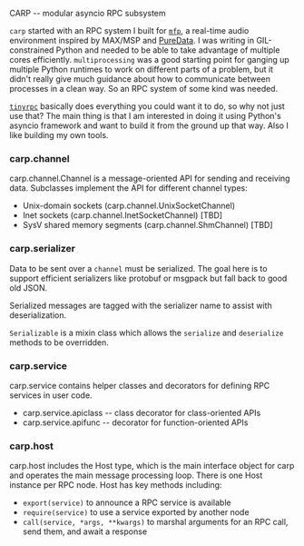 CARP -- modular asyncio RPC subsystem

`carp` started with an RPC system I built for
[`mfp`](https://github.com/bgribble/mfp), a real-time audio
environment inspired by MAX/MSP and
[PureData](https://github.com/pure-data/pure-data). I was writing in
GIL-constrained Python and needed to be able to take advantage of
multiple cores efficiently. `multiprocessing` was a good starting
point for ganging up multiple Python runtimes to work on
different parts of a problem, but it didn't really give much
guidance about how to communicate between processes in a clean
way. So an RPC system of some kind was needed.

[`tinyrpc`](https://github.com/mbr/tinyrpc) basically does
everything you could want it to do, so why not just use that? The
main thing is that I am interested in doing it using Python's
asyncio framework and want to build it from the ground up that
way. Also I like building my own tools.

### carp.channel

carp.channel.Channel is a message-oriented API for sending and receiving
data. Subclasses implement the API for different channel types:

* Unix-domain sockets (carp.channel.UnixSocketChannel)
* Inet sockets (carp.channel.InetSocketChannel) [TBD]
* SysV shared memory segments (carp.channel.ShmChannel) [TBD]

### carp.serializer

Data to be sent over a `channel` must be serialized. The goal
here is to support efficient serializers like protobuf or msgpack
but fall back to good old JSON.

Serialized messages are tagged with the serializer name to assist
with deserialization.

`Serializable` is a mixin class which allows the `serialize` and
`deserialize` methods to be overridden.

### carp.service

carp.service contains helper classes and decorators for defining
RPC services in user code.

* carp.service.apiclass -- class decorator for class-oriented APIs
* carp.service.apifunc -- decorator for function-oriented APIs

### carp.host

carp.host includes the Host type, which is the main interface
object for carp and operates the main message processing loop.
There is one Host instance per RPC node. Host has key methods
including:

* `export(service)` to announce a RPC service is available
* `require(service)` to use a service exported by another node
* `call(service, *args, **kwargs)` to marshal arguments for an
  RPC call, send them, and await a response
